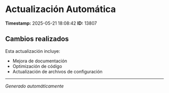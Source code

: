 # Actualización Automática

**Timestamp:** 2025-05-21 18:08:42
**ID:** 13807

## Cambios realizados

Esta actualización incluye:
- Mejora de documentación
- Optimización de código
- Actualización de archivos de configuración

---
*Generado automáticamente*

